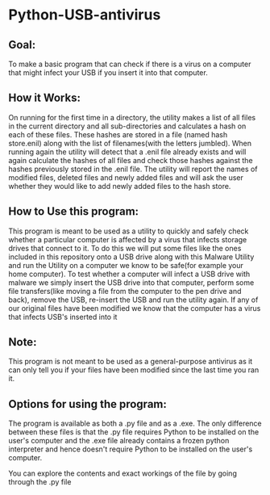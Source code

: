 # Python-USB-antivirus

## Goal:
To make a basic program that can check if there is a virus on a computer that might infect your USB if you insert it into that computer.


## How it Works:
On running for the first time in a directory, the utility makes a list of all files in the current directory and all sub-directories and calculates a hash on each of these files. These hashes are stored in a file (named hash store.enil) along with the list of filenames(with the letters jumbled). When running again the utility will detect that a .enil file already exists and will again calculate the hashes of all files and check those hashes against the hashes previously stored in the .enil file. The utility will report the names of modified files, deleted files and newly added files and will ask the user whether they would like to add newly added files to the hash store.


## How to Use this program:
This program is meant to be used as a utility to quickly and safely check whether a particular computer is affected by a virus that infects storage drives that connect to it. To do this we will put some files like the ones included in this repository onto a USB drive along with this Malware Utility and run the Utility on a computer we know to be safe(for example your home computer). To test whether a computer will infect a USB drive with malware we simply insert the USB drive into that computer, perform some file transfers(like moving a file from the computer to the pen drive and back), remove the USB, re-insert the USB and run the utility again. If any of our original files have been modified we know that the computer has a virus that infects USB's inserted into it


## Note:
This program is not meant to be used as a general-purpose antivirus as it can only tell you if your files have been modified since the last time you ran it.


## Options for using the program: 
The program is available as both a .py file and as a .exe. The only difference between these files is that the .py file requires Python to be installed on the user's computer and the .exe file already contains a frozen python interpreter and hence doesn't require Python to be installed on the user's computer. 

You can explore the contents and exact workings of the file by going through the .py file
